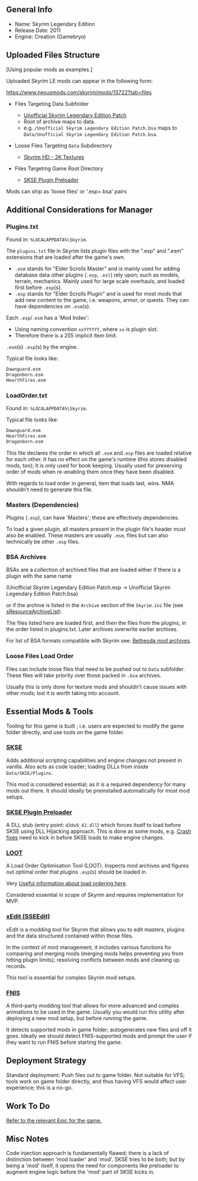 ﻿## General Info

- Name: Skyrim Legendary Edition
- Release Date: 2011
- Engine: Creation (Gamebryo)

## Uploaded Files Structure

[Using popular mods as examples.]

Uploaded Skyrim LE mods can appear in the following form:

https://www.nexusmods.com/skyrim/mods/13722?tab=files

- Files Targeting Data Subfolder
  - [Unofficial Skyrim Legendary Edition Patch](https://www.nexusmods.com/skyrim/mods/71214?tab=files)
  - Root of archive maps to data.
  - e.g. `/Unofficial Skyrim Legendary Edition Patch.bsa` maps to `Data/Unofficial Skyrim Legendary Edition Patch.bsa`.

- Loose Files Targeting `Data` Subdirectory
    - [Skyrim HD - 2K Textures](https://www.nexusmods.com/skyrim/mods/607?tab=files)

- Files Targeting Game Root Directory
    - [SKSE Plugin Preloader](https://www.nexusmods.com/skyrim/mods/75795?tab=files)

Mods can ship as 'loose files' or '.esp+.bsa' pairs

## Additional Considerations for Manager

### Plugins.txt

Found in: `%LOCALAPPDATA%\Skyrim`.

The `plugins.txt` file in Skyrim lists plugin files with the ".esp" and ".esm" extensions that are loaded after the game's own.

- `.esm` stands for "Elder Scrolls Master" and is mainly used for adding database data other plugins (`.esp`, `.esl`) rely upon; such as models, terrain, mechanics. Mainly used for large scale overhauls, and loaded first before `.esp`(s).
- `.esp` stands for "Elder Scrolls Plugin" and is used for most mods that add new content to the game, i.e. weapons, armor, or quests. They can have dependencies on `.esm`(s).

Each `.esp`/`.esm` has a 'Mod Index':
- Using naming convention `xxYYYYYY`, where `xx` is plugin slot.
- Therefore there is a 255 implicit item limit.

`.esm`(s) `.esp`(s) by the engine.

Typical file looks like:
```txt
Dawnguard.esm
Dragonborn.esm
HearthFires.esm
```


### LoadOrder.txt

Found in: `%LOCALAPPDATA%\Skyrim`.

Typical file looks like:
```txt
Dawnguard.esm
HearthFires.esm
Dragonborn.esm
```

This file declares the order in which all `.esm` and`.esp` files are loaded relative for each other.
It has no effect on the game's runtime (this stores disabled mods, too); it is only used for book keeping.
Usually used for preserving order of mods when re-enabling them once they have been disabled.

With regards to load order in general, item that loads last, wins.
NMA shouldn't need to generate this file.

### Masters (Dependencies)

Plugins (`.esp`), can have 'Masters'; these are effectively dependencies.

To load a given plugin, all masters present in the plugin file's header must also be enabled.
These masters are usually `.esm`, files but can also technically be other `.esp` files.

### BSA Archives

BSAs are a collection of archived files that are loaded either if there is a plugin with the same name

(Unofficial Skyrim Legendary Edition Patch.esp -> Unofficial Skyrim Legendary Edition Patch.bsa)

or if the archive is listed in the `Archive` section of the `Skyrim.ini` file 
(see [sResourceArchiveList](https://stepmodifications.org/wiki/Guide:Skyrim_INI/Archive#sResourceArchiveList)).

The files listed here are loaded first, and then the files from the plugins, in the order listed in plugins.txt.
Later archives overwrite earlier archives.

For list of BSA formats compatible with Skyrim see: [Bethesda mod archives](https://wiki.nexusmods.com/index.php/Bethesda_mod_archives).

### Loose Files Load Order

Files can include loose files that need to be pushed out to `Data` subfolder.
These files will take priority over those packed in `.bsa` archives.

Usually this is only done for texture mods and shouldn't cause issues with other mods;
but it is worth taking into account.

## Essential Mods & Tools

Tooling for this game is built ; i.e. users are expected to modify the game folder directly, and use tools on the game folder.

### [SKSE](https://skse.silverlock.org)

Adds additional scripting capabilities and engine changes not present in vanilla.
Also acts as code loader; loading DLLs from inside `Data/SKSE/Plugins`.

This mod is considered essential; as it is a required dependency for many mods out there.
It should ideally be preinstalled automatically for most mod setups.

### [SKSE Plugin Preloader](https://www.nexusmods.com/skyrim/mods/75795?tab=files)

A DLL stub (entry point: `d3dx9_42.dll`) which forces itself to load before SKSE using DLL Hijacking approach.
This is done as some mods, e.g. [Crash fixes](https://www.nexusmods.com/skyrim/mods/72725) need to kick in before SKSE loads to make engine changes.


### [LOOT](https://loot.github.io)

A Load Order Optimisation Tool (LOOT).
Inspects mod archives and figures out optimal order that plugins `.esp`(s) should be loaded in.

Very [Useful information about load ordering here](https://loot.github.io/docs/help/Introduction-To-Load-Orders.html#:~:text=In%20Skyrim%2C%20the%20load%20order,load%20order%20of%20all%20plugins.).

Considered essential in scope of Skyrim and requires implementation for MVP.

### [xEdit (SSEEdit)](http://tes5edit.github.io)

xEdit is a modding tool for Skyrim that allows you to edit masters, plugins and the
data structured contained within those files.

In the context of mod management, it includes various functions for comparing and merging mods
(merging mods helps preventing you from hitting plugin limits); resolving conflicts
between mods and cleaning up records.

This tool is essential for complex Skyrim mod setups.

### [FNIS](https://www.nexusmods.com/skyrim/mods/11811)

A third-party modding tool that allows for more advanced and complex animations to be used in the game.
Usually you would run this utility after deploying a new mod setup, but before running the game.

It detects supported mods in game folder; autogenerates new files and off it goes.
Ideally we should detect FNIS-supported mods and prompt the user if they want to run FNIS before starting the game.

## Deployment Strategy

Standard deployment: Push files out to game folder.
Not suitable for VFS; tools work on game folder directly, and thus having VFS would affect user experience; this is a no-go.

## Work To Do

[Refer to the relevant Epic for the game.](https://github.com/Nexus-Mods/NexusMods.App/issues/34)

## Misc Notes

Code injection approach is fundamentally flawed; there is a
lack of distinction between 'mod loader' and 'mod'. SKSE tries to be both;
but by being a 'mod' itself, it opens the need for components like preloader to
augment engine logic before the 'mod' part of SKSE kicks in.
